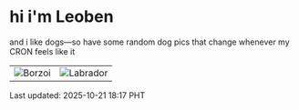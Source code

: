 # hi i'm Leoben

and i like dogs—so have some random dog pics that change whenever my CRON feels like it

|  |  |
|--------|----------|
| ![Borzoi](https://random-dog-vercel.vercel.app/api/random-borzoi?v=1761041821) | ![Labrador](https://random-dog-vercel.vercel.app/api/random-labrador?v=1761041821) |

Last updated: 2025-10-21 18:17 PHT
